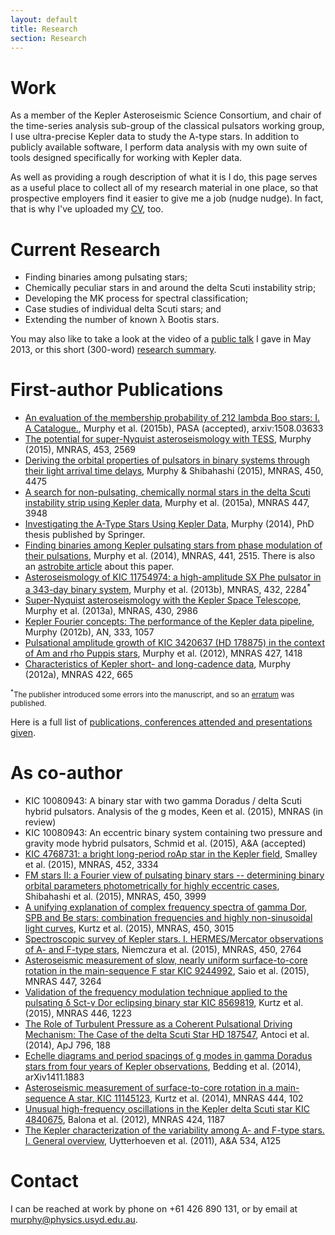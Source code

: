 ```yaml
---
layout: default
title: Research
section: Research
---
```


Work
====

As a member of the Kepler Asteroseismic Science Consortium, and chair of the time-series analysis sub-group of the classical pulsators working group, I use ultra-precise Kepler data to study the A-type stars. In addition to publicly available software, I perform data analysis with my own suite of tools designed specifically for working with Kepler data.

As well as providing a rough description of what it is I do, this page serves as a useful place to collect all of my research material in one place, so that prospective employers find it easier to give me a job (nudge nudge). In fact, that is why I've uploaded my [CV](/images/CV_SJM.pdf), too.

Current Research
================
* Finding binaries among pulsating stars;
* Chemically peculiar stars in and around the delta Scuti instability strip;
* Developing the MK process for spectral classification;
* Case studies of individual delta Scuti stars; and
* Extending the number of known &lambda; Bootis stars.

You may also like to take a look at the video of a [public talk](http://vimeo.com/68289086) I gave in May 2013, or this short (300-word) [research summary](/images/research_summary.pdf).

First-author Publications
=========================
* [An evaluation of the membership probability of 212 lambda Boo stars: I. A Catalogue.](/images/lambda_boo_catalogue.pdf), Murphy et al. (2015b), PASA (accepted), arxiv:1508.03633
* [The potential for super-Nyquist asteroseismology with TESS](/images/tess_sampling.pdf), Murphy (2015), MNRAS, 453, 2569
* [Deriving the orbital properties of pulsators in binary systems through their light arrival time delays](/images/PM2.pdf), Murphy & Shibahashi (2015), MNRAS, 450, 4475
* [A search for non-pulsating, chemically normal stars in the delta Scuti instability strip using Kepler data](/images/non-pulsators.pdf), Murphy et al. (2015a), MNRAS 447, 3948
* [Investigating the A-Type Stars Using Kepler Data](http://www.springer.com/astronomy/astrophysics+and+astroparticles/book/978-3-319-09416-8), Murphy (2014), PhD thesis published by Springer.
* [Finding binaries among Kepler pulsating stars from phase modulation of their pulsations](/images/PM.pdf), Murphy et al. (2014), MNRAS, 441, 2515.
    There is also an [astrobite article](http://astrobites.org/2014/05/05/binary-hunting-with-phase-variations/) about this paper.
* [Asteroseismology of KIC 11754974: a high-amplitude SX Phe pulsator in a 343-day binary system](/images/11754974_paper.pdf), Murphy et al. (2013b), MNRAS, 432, 2284<sup>\*</sup>
* [Super-Nyquist asteroseismology with the Kepler Space Telescope](/images/sNa.pdf), Murphy et al. (2013a), MNRAS, 430, 2986
* [Kepler Fourier concepts: The performance of the Kepler data pipeline](/images/kepler_fourier_concepts.pdf), Murphy (2012b), AN, 333, 1057
* [Pulsational amplitude growth of KIC 3420637 (HD 178875) in the context of Am and rho Puppis stars](/images/KIC3429637.pdf), Murphy et al. (2012), MNRAS 427, 1418
* [Characteristics of Kepler short- and long-cadence data](/images/characteristics.pdf), Murphy (2012a), MNRAS 422, 665

<small><sup>\*</sup>The publisher introduced some errors into the manuscript, and so an <a href="http://simonmurphy.info/images/erratum_11754974.pdf">erratum</a> was published.</small>

Here is a full list of [publications, conferences attended and presentations given](/images/publications_conferences_contributions.pdf).

As co-author
============
* KIC 10080943: A binary star with two gamma Doradus / delta Scuti hybrid pulsators. Analysis of
the g modes, Keen et al. (2015), MNRAS (in review)
* KIC 10080943: An eccentric binary system containing two pressure and gravity mode hybrid
pulsators, Schmid et al. (2015), A&A (accepted)
* [KIC 4768731: a bright long-period roAp star in the Kepler field](/images/kic4768731.pdf), Smalley et al. (2015), MNRAS, 452, 3334
* [FM stars II: a Fourier view of pulsating binary stars -- determining binary orbital parameters photometrically for highly eccentric cases](/images/FM2.pdf), Shibahashi et al. (2015), MNRAS, 450, 3999
* [A unifying explanation of complex frequency spectra of gamma Dor, SPB and Be stars: combination frequencies and highly non-sinusoidal light curves](/images/gmode_combinations.pdf), Kurtz et al. (2015), MNRAS, 450, 3015
* [Spectroscopic survey of Kepler stars. I. HERMES/Mercator observations of A- and F-type stars](/images/hermes_AF_stars.pdf), Niemczura et al. (2015), MNRAS, 450, 2764
* [Asteroseismic measurement of slow, nearly uniform surface-to-core rotation in the main-sequence F star KIC 9244992](/images/kic9244992.pdf), Saio et al. (2015), MNRAS 447, 3264
* [Validation of the frequency modulation technique applied to the pulsating δ Sct-γ Dor eclipsing binary star KIC 8569819](/images/validation_FM.pdf), Kurtz et al. (2015), MNRAS 446, 1223
* [The Role of Turbulent Pressure as a Coherent Pulsational Driving Mechanism: The Case of the delta Scuti Star HD 187547](/images/turbulent_pressure.pdf), Antoci et al. (2014), ApJ 796, 188
* [Echelle diagrams and period spacings of g modes in gamma Doradus stars from four years of Kepler observations](/images/gmode_echelle.pdf), Bedding et al. (2014), arXiv1411.1883
* [Asteroseismic measurement of surface-to-core rotation in a
main-sequence A star, KIC 11145123](/images/kic11145123.pdf), Kurtz et al. (2014), MNRAS 444, 102
* [Unusual high-frequency oscillations in the Kepler delta Scuti star KIC 4840675](/images/Balona_et_al_2012.pdf), Balona et al. (2012), MNRAS 424, 1187
* [The Kepler characterization of the variability among A- and F-type stars. I. General overview](/images/Uytterhoeven_et_al_2011.pdf), Uytterhoeven et al. (2011), A&A 534, A125

Contact
=======
I can be reached at work by phone on +61 426 890 131, or by email at [murphy@physics.usyd.edu.au](mailto:murphy@physics.usyd.edu.au).

